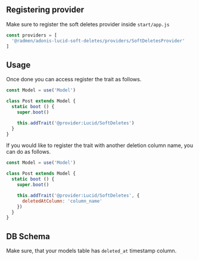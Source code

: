 ## Registering provider

Make sure to register the soft deletes provider inside `start/app.js`

```js
const providers = [
  '@radmen/adonis-lucid-soft-deletes/providers/SoftDeletesProvider'
]
```

## Usage

Once done you can access register the trait as follows.

```js
const Model = use('Model')

class Post extends Model {
  static boot () {
    super.boot()

    this.addTrait('@provider:Lucid/SoftDeletes')
  }
}
```
If you would like to register the trait with another deletion column name, you can do as follows.

```js
const Model = use('Model')

class Post extends Model {
  static boot () {
    super.boot()

    this.addTrait('@provider:Lucid/SoftDeletes', {
      deletedAtColumn: 'column_name'
    })
  }
}
```
## DB Schema

Make sure, that your models table has `deleted_at` timestamp column.
